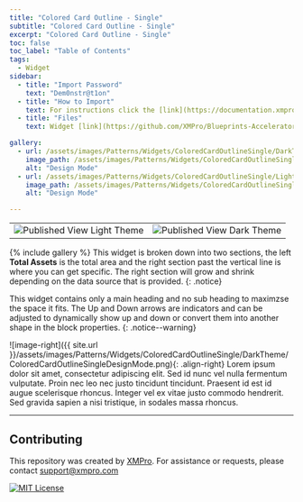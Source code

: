 ```yaml
---
title: "Colored Card Outline - Single"
subtitle: "Colored Card Outline - Single"
excerpt: "Colored Card Outline - Single"
toc: false
toc_label: "Table of Contents"
tags:
  - Widget
sidebar:
  - title: "Import Password"
    text: "Dem0nstr@t1on"
  - title: "How to Import"
    text: For instructions click the [link](https://documentation.xmpro.com/how-tos/apps/manage-widgets#importing-widgets)
  - title: "Files"
    text: Widget [link](https://github.com/XMPro/Blueprints-Accelerators-Patterns/blob/master/Patterns/Widgets/Colored%20Card%20Display%20Outline%20Single.xwid)

gallery:
  - url: /assets/images/Patterns/Widgets/ColoredCardOutlineSingle/DarkTheme/ColoredCardOutlineSingleDesignMode.png
    image_path: /assets/images/Patterns/Widgets/ColoredCardOutlineSingle/DarkTheme/ColoredCardOutlineSingleDesignMode.png
    alt: "Design Mode"
  - url: /assets/images/Patterns/Widgets/ColoredCardOutlineSingle/LightTheme/ColoredCardOutlineSingleDesignMode.png
    image_path: /assets/images/Patterns/Widgets/ColoredCardOutlineSingle/LightTheme/ColoredCardOutlineSingleDesignMode.png
    alt: "Design Mode"

---
```

<table>
<tr>
  <td><img src="{{ site.url }}/assets/images/Patterns/Widgets/ColoredCardOutlineSingle/LightTheme/ColoredCardOutlineSinglePublishedMode.png" alt="Published View Light Theme"/>
  </td>
  <td><img src="{{ site.url }}/assets/images/Patterns/Widgets/ColoredCardOutlineSingle/DarkTheme/ColoredCardOutlineSinglePublishedMode.png" alt="Published View Dark Theme"/>
  </td>
</tr>
</table>
{% include gallery %}
This widget is broken down into two sections, the left <b>Total Assets</b> is the total area and the right section past the vertical line is where you can get specific. The right section will grow and shrink depending on the data source that is provided.
{: .notice}

This widget contains only a main heading and no sub heading to maximzse the space it fits.
The Up and Down arrows are indicators and can be adjusted to dynamically show up and down or convert them into another shape in the block properties.
{: .notice--warning}

![image-right]({{ site.url }}/assets/images/Patterns/Widgets/ColoredCardOutlineSingle/DarkTheme/ColoredCardOutlineSingleDesignMode.png){: .align-right}
Lorem ipsum dolor sit amet, consectetur adipiscing elit. Sed id nunc vel nulla fermentum vulputate. Proin nec leo nec justo tincidunt tincidunt. Praesent id est id augue scelerisque rhoncus. Integer vel ex vitae justo commodo hendrerit. Sed gravida sapien a nisi tristique, in sodales massa rhoncus.
<hr />

## Contributing
This repository was created by <a href="https://xmpro.com/">XMPro</a>. 
For assistance or requests, please contact <a href="mailto:support@xmpro.com">support@xmpro.com</a>

[![MIT License](https://img.shields.io/badge/License-MIT-green.svg)](https://choosealicense.com/licenses/mit/)
